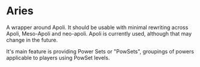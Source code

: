 # Aries
A wrapper around Apoli. It should be usable with minimal rewriting across Apoli, Meso-Apoli and neo-apoli.
Apoli is currently used, although that may change in the future.

It's main feature is providing Power Sets or "PowSets", groupings of powers applicable to players using PowSet levels.